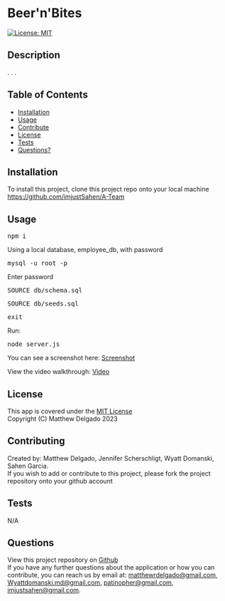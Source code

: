 # Beer'n'Bites

  [![License: MIT](https://img.shields.io/badge/License-MIT-yellow.svg)](https://opensource.org/licenses/MIT)
  
  ## Description
  .
  .
  .


  ## Table of Contents
  - [Installation](#installation)
  - [Usage](#usage)
  - [Contribute](#contributing)
  - [License](#license)
  - [Tests](#tests)
  - [Questions?](#questions)
  
  ## Installation
  To install this project, clone this project repo onto your local machine https://github.com/imjustSahen/A-Team
  
  ## Usage
  <pre>npm i</pre>

  Using a local database, employee_db, with password 

  <pre>mysql -u root -p</pre>

  Enter password 

  <pre>SOURCE db/schema.sql</pre>
  <pre>SOURCE db/seeds.sql</pre>
  <pre>exit</pre>

  Run:

  <pre>node server.js</pre>


  You can see a screenshot here: [Screenshot](https://github.com/imjustSahen/A-Team/blob/main/public/assets/Beer'n'Bites-screenshot.png)

  View the video walkthrough: [Video](https://)

  ## License
  This app is covered under the [MIT License](https://opensource.org/licenses/MIT)<br>
  Copyright (C) Matthew Delgado 2023

  ## Contributing
  Created by:
  Matthew Delgado, Jennifer Scherschligt, Wyatt Domanski, Sahen Garcia.
  <br>
  If you wish to add or contribute to this project, please fork the project repository onto your github account

  ## Tests
  N/A

  ## Questions
  View this project repository on [Github](https://github.com/imjustSahen/A-Team)<br>
  If you have any further questions about the application or how you can contribute, you can reach us by email at: matthewrdelgado@gmail.com, Wyattdomanski.md@gmail.com, patinopher@gmail.com, imjustsahen@gmail.com.
